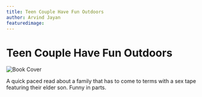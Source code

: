 ```yaml
---
title: Teen Couple Have Fun Outdoors
author: Arvind Jayan
featuredimage:
---
```


# Teen Couple Have Fun Outdoors

![Book Cover](rn-cover-tchfo.png)

A quick paced read about a family that has to come to terms with a sex tape featuring their elder son. Funny in parts.
